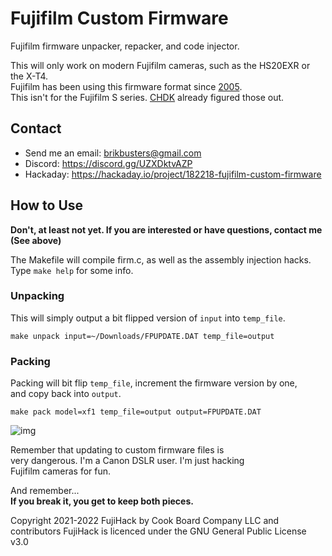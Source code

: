 # Fujifilm Custom Firmware
Fujifilm firmware unpacker, repacker, and code injector.  

This will only work on modern Fujifilm cameras, such as the HS20EXR or the X-T4.  
Fujifilm has been using this firmware format since [2005](https://fujifilm-x.com/en-us/support/download/procedure-finepix-z/).  
This isn't for the Fujifilm S series. [CHDK](https://chdk.setepontos.com/index.php?topic=6484.0) already figured those out.

## Contact
- Send me an email: brikbusters@gmail.com
- Discord: https://discord.gg/UZXDktvAZP
- Hackaday: https://hackaday.io/project/182218-fujifilm-custom-firmware

## How to Use
**Don't, at least not yet. If you are interested or have questions, contact me (See above)**

The Makefile will compile firm.c, as well as the assembly injection hacks.  
Type `make help` for some info.  

### Unpacking
This will simply output a bit flipped version of `input` into `temp_file`.  
```
make unpack input=~/Downloads/FPUPDATE.DAT temp_file=output
```
### Packing
Packing will bit flip `temp_file`, increment the firmware version by one,  
and copy back into `output`.

```
make pack model=xf1 temp_file=output output=FPUPDATE.DAT
```

![img](https://danielc.dev/filedump/IMG_0010.JPG)

Remember that updating to custom firmware files is  
very dangerous. I'm a Canon DSLR user. I'm just hacking  
Fujifilm cameras for fun.  

And remember...   
**If you break it, you get to keep both pieces.**  

Copyright 2021-2022 FujiHack by Cook Board Company LLC and contributors
FujiHack is licenced under the GNU General Public License v3.0
